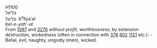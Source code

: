 <body>
  <p>H1100<br>  בּליּעל  <br> בְּלִיַעַל  ‎  b<sup>e</sup>lı̂ya‛al  <br><i>bel-e-yah‘-al </i><br>From <a href="h1097.htm">1097</a> and <a href="h3276.htm">3276</a>  <i>without</i> <i>profit</i>, <i>worthlessness</i>; by extension <i>destruction</i>, <i>wickedness</i> (often in connection with <a href="h0376.htm">376</a>  <a href="h0802.htm">802</a>  <a href="h1121.htm">1121</a>  etc.): - Belial, evil, naughty, ungodly (men), wicked.<br></p>
 </body>